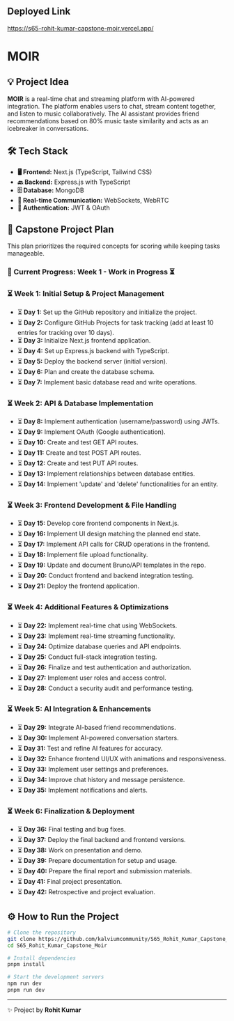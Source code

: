 ## Deployed Link
https://s65-rohit-kumar-capstone-moir.vercel.app/

# MOIR

## 💡 Project Idea
**MOIR** is a real-time chat and streaming platform with AI-powered integration. The platform enables users to chat, stream content together, and listen to music collaboratively. The AI assistant provides friend recommendations based on 80% music taste similarity and acts as an icebreaker in conversations. 

## 🛠 Tech Stack
- **🖥 Frontend:** Next.js (TypeScript, Tailwind CSS)
- **🔙 Backend:** Express.js with TypeScript
- **🗄 Database:** MongoDB
- **📡 Real-time Communication:** WebSockets, WebRTC
- **🔑 Authentication:** JWT & OAuth

## 📅 Capstone Project Plan
This plan prioritizes the required concepts for scoring while keeping tasks manageable.

### 📌 Current Progress: Week 1 - Work in Progress ⏳

### ⏳ Week 1: Initial Setup & Project Management
- ⏳ **Day 1:** Set up the GitHub repository and initialize the project.
- ⏳ **Day 2:** Configure GitHub Projects for task tracking (add at least 10 entries for tracking over 10 days).
- ⏳ **Day 3:** Initialize Next.js frontend application.
- ⏳ **Day 4:** Set up Express.js backend with TypeScript.
- ⏳ **Day 5:** Deploy the backend server (initial version).
- ⏳ **Day 6:** Plan and create the database schema.
- ⏳ **Day 7:** Implement basic database read and write operations.

### ⏳ Week 2: API & Database Implementation
- ⏳ **Day 8:** Implement authentication (username/password) using JWTs.
- ⏳ **Day 9:** Implement OAuth (Google authentication).
- ⏳ **Day 10:** Create and test GET API routes.
- ⏳ **Day 11:** Create and test POST API routes.
- ⏳ **Day 12:** Create and test PUT API routes.
- ⏳ **Day 13:** Implement relationships between database entities.
- ⏳ **Day 14:** Implement 'update' and 'delete' functionalities for an entity.

### ⏳ Week 3: Frontend Development & File Handling
- ⏳ **Day 15:** Develop core frontend components in Next.js.
- ⏳ **Day 16:** Implement UI design matching the planned end state.
- ⏳ **Day 17:** Implement API calls for CRUD operations in the frontend.
- ⏳ **Day 18:** Implement file upload functionality.
- ⏳ **Day 19:** Update and document Bruno/API templates in the repo.
- ⏳ **Day 20:** Conduct frontend and backend integration testing.
- ⏳ **Day 21:** Deploy the frontend application.

### ⏳ Week 4: Additional Features & Optimizations
- ⏳ **Day 22:** Implement real-time chat using WebSockets.
- ⏳ **Day 23:** Implement real-time streaming functionality.
- ⏳ **Day 24:** Optimize database queries and API endpoints.
- ⏳ **Day 25:** Conduct full-stack integration testing.
- ⏳ **Day 26:** Finalize and test authentication and authorization.
- ⏳ **Day 27:** Implement user roles and access control.
- ⏳ **Day 28:** Conduct a security audit and performance testing.

### ⏳ Week 5: AI Integration & Enhancements
- ⏳ **Day 29:** Integrate AI-based friend recommendations.
- ⏳ **Day 30:** Implement AI-powered conversation starters.
- ⏳ **Day 31:** Test and refine AI features for accuracy.
- ⏳ **Day 32:** Enhance frontend UI/UX with animations and responsiveness.
- ⏳ **Day 33:** Implement user settings and preferences.
- ⏳ **Day 34:** Improve chat history and message persistence.
- ⏳ **Day 35:** Implement notifications and alerts.

### ⏳ Week 6: Finalization & Deployment
- ⏳ **Day 36:** Final testing and bug fixes.
- ⏳ **Day 37:** Deploy the final backend and frontend versions.
- ⏳ **Day 38:** Work on presentation and demo.
- ⏳ **Day 39:** Prepare documentation for setup and usage.
- ⏳ **Day 40:** Prepare the final report and submission materials.
- ⏳ **Day 41:** Final project presentation.
- ⏳ **Day 42:** Retrospective and project evaluation.

## ⚙️ How to Run the Project
```sh
# Clone the repository
git clone https://github.com/kalviumcommunity/S65_Rohit_Kumar_Capstone_Moir.git
cd S65_Rohit_Kumar_Capstone_Moir

# Install dependencies
pnpm install  

# Start the development servers
npm run dev  
pnpm run dev 
```
---
✨ Project by **Rohit Kumar**

